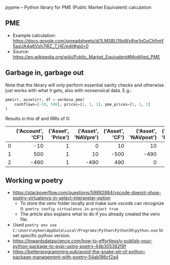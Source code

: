 pypme – Python library for PME (Public Market Equivalent) calculation

## PME

- Example calculation:
https://docs.google.com/spreadsheets/d/1LMSBU19oWx8jw1nGoChfimY5asUA4q6Vzh7jRZ_7_HE/edit#gid=0
- Source: https://en.wikipedia.org/wiki/Public_Market_Equivalent#Modified_PME

## Garbage in, garbage out

Note that the library will only perform essential sanity checks and otherwise just works
with what it gets, also with nonsensical data. E.g.:

```python
pmeirr, assetirr, df = verbose_pme(
    cashflows=[-10, 500], prices=[1, 1, 1], pme_prices=[1, 1, 1]
)
```

Results in this df and IRRs of 0:

|      | ('Account', 'CF') | ('Asset', 'Price') | ('Asset', 'NAVpre') | ('Asset', 'CF') | ('Asset', 'NAVpost') | ('PME', 'Price') | ('PME', 'NAVpre') | ('PME', 'CF') | ('PME', 'NAVpost') |
| ---: | ----------------: | -----------------: | ------------------: | --------------: | -------------------: | ---------------: | ----------------: | ------------: | -----------------: |
|    0 |               -10 |                  1 |                   0 |              10 |                   10 |                1 |                 0 |            10 |                 10 |
|    1 |               500 |                  1 |                  10 |            -500 |                 -490 |                1 |                10 |          -500 |               -490 |
|    2 |              -490 |                  1 |                -490 |             490 |                    0 |                1 |              -490 |           490 |                  0 |


## Working w poetry

- https://stackoverflow.com/questions/59882884/vscode-doesnt-show-poetry-virtualenvs-in-select-interpreter-option
  - To store the venv folder locally and make sure vscode can recognize it: `poetry config virtualenvs.in-project true`
  - The article also explains what to do if you already created the venv file.
- Used `poetry env use C:\Users\myken\AppData\Local\Programs\Python\Python39\python.exe` to set specific python version.
- https://towardsdatascience.com/how-to-effortlessly-publish-your-python-package-to-pypi-using-poetry-44b305362f9f
- https://betterprogramming.pub/avoid-the-snake-pit-of-python-package-management-with-poetry-54ab186cf2a4
